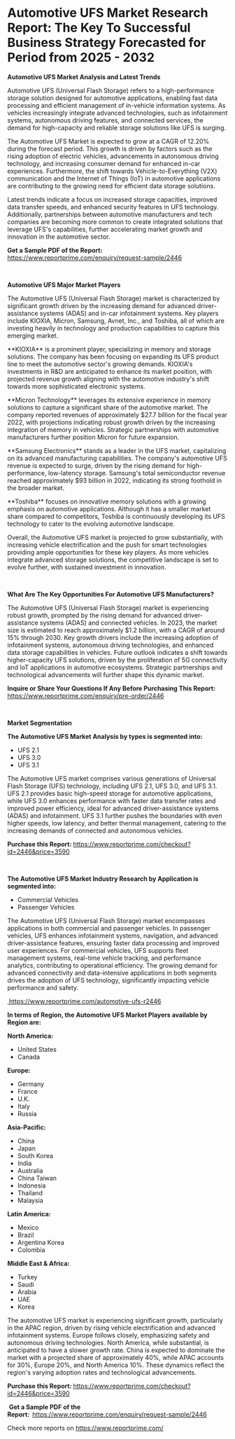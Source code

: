 <p><h1>Automotive UFS Market Research Report: The Key To Successful Business Strategy Forecasted for Period from 2025 - 2032</h1></p><p><strong>Automotive UFS Market Analysis and Latest Trends</strong></p>
<p><p>Automotive UFS (Universal Flash Storage) refers to a high-performance storage solution designed for automotive applications, enabling fast data processing and efficient management of in-vehicle information systems. As vehicles increasingly integrate advanced technologies, such as infotainment systems, autonomous driving features, and connected services, the demand for high-capacity and reliable storage solutions like UFS is surging.</p><p>The Automotive UFS Market is expected to grow at a CAGR of 12.20% during the forecast period. This growth is driven by factors such as the rising adoption of electric vehicles, advancements in autonomous driving technology, and increasing consumer demand for enhanced in-car experiences. Furthermore, the shift towards Vehicle-to-Everything (V2X) communication and the Internet of Things (IoT) in automotive applications are contributing to the growing need for efficient data storage solutions.</p><p>Latest trends indicate a focus on increased storage capacities, improved data transfer speeds, and enhanced security features in UFS technology. Additionally, partnerships between automotive manufacturers and tech companies are becoming more common to create integrated solutions that leverage UFS's capabilities, further accelerating market growth and innovation in the automotive sector.</p></p>
<p><strong>Get a Sample PDF of the Report:&nbsp;</strong> <a href="https://www.reportprime.com/enquiry/request-sample/2446?utm_campaign=3122&utm_medium=2&utm_source=Github&utm_content=ia&utm_term=18032025&utm_id=automotive-ufs">https://www.reportprime.com/enquiry/request-sample/2446</a></p>
<p>&nbsp;</p>
<p><strong>Automotive UFS Major Market Players</strong></p>
<p><p>The Automotive UFS (Universal Flash Storage) market is characterized by significant growth driven by the increasing demand for advanced driver-assistance systems (ADAS) and in-car infotainment systems. Key players include KIOXIA, Micron, Samsung, Avnet, Inc., and Toshiba, all of which are investing heavily in technology and production capabilities to capture this emerging market.</p><p>**KIOXIA** is a prominent player, specializing in memory and storage solutions. The company has been focusing on expanding its UFS product line to meet the automotive sector's growing demands. KIOXIA's investments in R&D are anticipated to enhance its market position, with projected revenue growth aligning with the automotive industry's shift towards more sophisticated electronic systems.</p><p>**Micron Technology** leverages its extensive experience in memory solutions to capture a significant share of the automotive market. The company reported revenues of approximately $27.7 billion for the fiscal year 2022, with projections indicating robust growth driven by the increasing integration of memory in vehicles. Strategic partnerships with automotive manufacturers further position Micron for future expansion.</p><p>**Samsung Electronics** stands as a leader in the UFS market, capitalizing on its advanced manufacturing capabilities. The company's automotive UFS revenue is expected to surge, driven by the rising demand for high-performance, low-latency storage. Samsung's total semiconductor revenue reached approximately $93 billion in 2022, indicating its strong foothold in the broader market.</p><p>**Toshiba** focuses on innovative memory solutions with a growing emphasis on automotive applications. Although it has a smaller market share compared to competitors, Toshiba is continuously developing its UFS technology to cater to the evolving automotive landscape.</p><p>Overall, the Automotive UFS market is projected to grow substantially, with increasing vehicle electrification and the push for smart technologies providing ample opportunities for these key players. As more vehicles integrate advanced storage solutions, the competitive landscape is set to evolve further, with sustained investment in innovation.</p></p>
<p>&nbsp;</p>
<p><strong>What Are The Key Opportunities For Automotive UFS Manufacturers?</strong></p>
<p><p>The Automotive UFS (Universal Flash Storage) market is experiencing robust growth, prompted by the rising demand for advanced driver-assistance systems (ADAS) and connected vehicles. In 2023, the market size is estimated to reach approximately $1.2 billion, with a CAGR of around 15% through 2030. Key growth drivers include the increasing adoption of infotainment systems, autonomous driving technologies, and enhanced data storage capabilities in vehicles. Future outlook indicates a shift towards higher-capacity UFS solutions, driven by the proliferation of 5G connectivity and IoT applications in automotive ecosystems. Strategic partnerships and technological advancements will further shape this dynamic market.</p></p>
<p><strong>Inquire or Share Your Questions If Any Before Purchasing This Report:</strong> <a href="https://www.reportprime.com/enquiry/pre-order/2446?utm_campaign=3122&utm_medium=2&utm_source=Github&utm_content=ia&utm_term=18032025&utm_id=automotive-ufs">https://www.reportprime.com/enquiry/pre-order/2446</a></p>
<p>&nbsp;</p>
<p><strong>Market Segmentation</strong></p>
<p><strong>The Automotive UFS Market Analysis by types is segmented into:</strong></p>
<p><ul><li>UFS 2.1</li><li>UFS 3.0</li><li>UFS 3.1</li></ul></p>
<p><p>The Automotive UFS market comprises various generations of Universal Flash Storage (UFS) technology, including UFS 2.1, UFS 3.0, and UFS 3.1. UFS 2.1 provides basic high-speed storage for automotive applications, while UFS 3.0 enhances performance with faster data transfer rates and improved power efficiency, ideal for advanced driver-assistance systems (ADAS) and infotainment. UFS 3.1 further pushes the boundaries with even higher speeds, low latency, and better thermal management, catering to the increasing demands of connected and autonomous vehicles.</p></p>
<p><strong>Purchase this Report:&nbsp;</strong><a href="https://www.reportprime.com/checkout?id=2446&price=3590&utm_campaign=3122&utm_medium=2&utm_source=Github&utm_content=ia&utm_term=18032025&utm_id=automotive-ufs">https://www.reportprime.com/checkout?id=2446&price=3590</a></p>
<p>&nbsp;</p>
<p><strong>The Automotive UFS Market Industry Research by Application is segmented into:</strong></p>
<p><ul><li>Commercial Vehicles</li><li>Passenger Vehicles</li></ul></p>
<p><p>The Automotive UFS (Universal Flash Storage) market encompasses applications in both commercial and passenger vehicles. In passenger vehicles, UFS enhances infotainment systems, navigation, and advanced driver-assistance features, ensuring faster data processing and improved user experiences. For commercial vehicles, UFS supports fleet management systems, real-time vehicle tracking, and performance analytics, contributing to operational efficiency. The growing demand for advanced connectivity and data-intensive applications in both segments drives the adoption of UFS technology, significantly impacting vehicle performance and safety.</p></p>
<p><a href="https://www.reportprime.com/automotive-ufs-r2446?utm_campaign=3122&utm_medium=2&utm_source=Github&utm_content=ia&utm_term=18032025&utm_id=automotive-ufs">&nbsp;https://www.reportprime.com/automotive-ufs-r2446</a></p>
<p><strong>In terms of Region, the Automotive UFS Market Players available by Region are:</strong></p>
<p>
    <p> <strong> North America: </strong>
        <ul>
            <li>United States</li>
            <li>Canada</li>
        </ul>
        </p> 
    <p> <strong> Europe: </strong>
        <ul>
            <li>Germany</li>
            <li>France</li>
            <li>U.K.</li>
            <li>Italy</li>
            <li>Russia</li>
        </ul>
        </p> 
    <p> <strong> Asia-Pacific: </strong>
        <ul>
            <li>China</li>
            <li>Japan</li>
            <li>South Korea</li>
            <li>India</li>
            <li>Australia</li>
            <li>China Taiwan</li>
            <li>Indonesia</li>
            <li>Thailand</li>
            <li>Malaysia</li>
        </ul>
        </p> 
    <p> <strong> Latin America: </strong>
        <ul>
            <li>Mexico</li>
            <li>Brazil</li>
            <li>Argentina Korea</li>
            <li>Colombia</li>
        </ul>
        </p> 
    <p> <strong> Middle East & Africa: </strong>
        <ul>
            <li>Turkey</li>
            <li>Saudi</li>
            <li>Arabia</li>
            <li>UAE</li>
            <li>Korea</li>
        </ul>
    </p>
    </p>
<p><p>The automotive UFS market is experiencing significant growth, particularly in the APAC region, driven by rising vehicle electrification and advanced infotainment systems. Europe follows closely, emphasizing safety and autonomous driving technologies. North America, while substantial, is anticipated to have a slower growth rate. China is expected to dominate the market with a projected share of approximately 40%, while APAC accounts for 30%, Europe 20%, and North America 10%. These dynamics reflect the region's varying adoption rates and technological advancements.</p></p>
<p><strong>Purchase this Report: </strong><a href="https://www.reportprime.com/checkout?id=2446&price=3590&utm_campaign=3122&utm_medium=2&utm_source=Github&utm_content=ia&utm_term=18032025&utm_id=automotive-ufs">https://www.reportprime.com/checkout?id=2446&price=3590</a></p>
<p>&nbsp;<strong>Get a Sample PDF of the Report:&nbsp;&nbsp;</strong><a href="https://www.reportprime.com/enquiry/request-sample/2446?utm_campaign=3122&utm_medium=2&utm_source=Github&utm_content=ia&utm_term=18032025&utm_id=automotive-ufs">https://www.reportprime.com/enquiry/request-sample/2446</a></p>
<p><strong></strong></p>
<p>Check more reports on <a href="https://www.reportprime.com/?utm_campaign=3122&utm_medium=2&utm_source=Github&utm_content=ia&utm_term=18032025&utm_id=automotive-ufs">https://www.reportprime.com/</a></p>